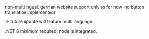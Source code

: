 non-multilingual. german website support only as for now (no button translation implemented)

-> future update will feature multi language.

.NET 8 minimum required, node.js integrated.
